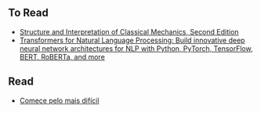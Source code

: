 ## To Read

- [Structure and Interpretation of Classical Mechanics, Second Edition](https://mitpress.mit.edu/books/structure-and-interpretation-classical-mechanics-second-edition)
- [Transformers for Natural Language Processing: Build innovative deep neural network architectures for NLP with Python, PyTorch, TensorFlow, BERT, RoBERTa, and more](https://www.amazon.com.br/Transformers-Natural-Language-Processing-architectures/dp/1800565798)

## Read

- [Comece pelo mais difícil](https://www.amazon.com.br/Comece-pelo-dif%C3%ADcil-Brian-Tracy/dp/8543104882)
